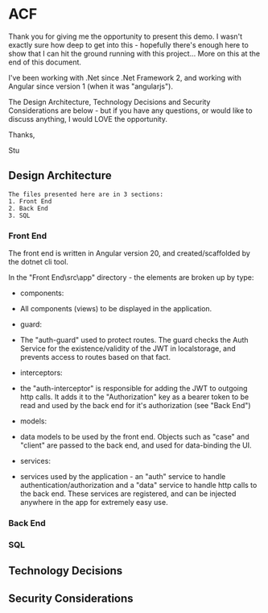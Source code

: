 # ACF
Thank you for giving me the opportunity to present this demo. I wasn't exactly sure how deep to get into this - hopefully there's enough here to show that I can hit the ground running with this project... More on this at the end of this document.

I've been working with .Net since .Net Framework 2, and working with Angular since version 1 (when it was "angularjs").

The Design Architecture, Technology Decisions and Security Considerations are below - but if you have any questions, or would like to discuss anything, I would LOVE the opportunity.

Thanks,

Stu

     

## Design Architecture
    The files presented here are in 3 sections:
    1. Front End
    2. Back End
    3. SQL

### Front End
The front end is written in Angular version 20, and created/scaffolded by the dotnet cli tool.

In the "Front End\src\app" directory - the elements are broken up by type:
- components:
* All components (views) to be displayed in the application.
- guard:
* The "auth-guard" used to protect routes. The guard checks the Auth Service for the existence/validity of the JWT in localstorage, and prevents access to routes based on that fact.
- interceptors:
* the "auth-interceptor" is responsible for adding the JWT to outgoing http calls. It adds it to the "Authorization" key as a bearer token to be read and used by the back end for it's authorization (see "Back End")
- models:
* data models to be used by the front end. Objects such as "case" and "client" are passed to the back end, and used for data-binding the UI.
- services:
* services used by the application - an "auth" service to handle authentication/authorization and a "data" service to handle http calls to the back end. These services are registered, and can be injected anywhere in the app for extremely easy use.


### Back End



### SQL


## Technology Decisions

## Security Considerations